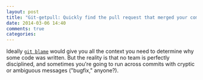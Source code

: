 ```yaml
---
layout: post
title: "Git-getpull: Quickly find the pull request that merged your commit to master"
date: 2014-03-06 14:40
comments: true
categories: 
---
```



<div id='rg_embed_link_270809' class='rg_embed_link'>
  <span style="display: none;"
    Read <a href="http://news.rapgenius.com/Andrew-warner-git-getpull-quickly-find-the-pull-request-that-merged-your-commit-to-master-annotated">"Git-getpull: Quickly find the pull request that merged your commit to master" by Andrew Warner</a> on News Genius
  </span>

  <p>
  Ideally <code><a href="http://genius.com/2457353" target="_blank">git blame</a></code> would give you all the context you need to determine why some code was written. But the reality is that no team is perfectly disciplined, and sometimes you're going to run across commits with cryptic or ambiguous messages ("bugfix," anyone?).
  </p>
</div>

<!-- more -->

<script src='//news.rapgenius.com/songs/270809/embed.js'></script>
